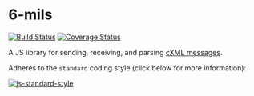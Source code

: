 # 6-mils

[![Build Status](https://travis-ci.org/DPassarelli/6-mils.svg?branch=master)](https://travis-ci.org/DPassarelli/6-mils)
[![Coverage Status](https://coveralls.io/repos/github/DPassarelli/6-mils/badge.svg?branch=master)](https://coveralls.io/github/DPassarelli/6-mils?branch=master)

A JS library for sending, receiving, and parsing [cXML messages](http://cxml.org).

Adheres to the `standard` coding style (click below for more information):

[![js-standard-style](https://cdn.rawgit.com/feross/standard/master/badge.svg)](https://github.com/feross/standard#javascript-standard-style)

